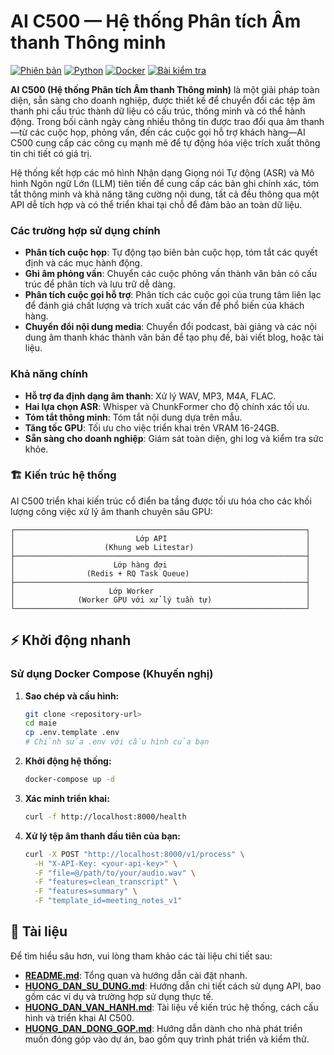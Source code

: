 # AI C500 — Hệ thống Phân tích Âm thanh Thông minh

[![Phiên bản](https://img.shields.io/badge/version-1.0.0-blue.svg)]()
[![Python](https://img.shields.io/badge/python-3.12+-green.svg)]()
[![Docker](https://img.shields.io/badge/docker-ready-blue.svg)]()
[![Bài kiểm tra](https://img.shields.io/badge/tests-880-green.svg)]()

**AI C500 (Hệ thống Phân tích Âm thanh Thông minh)** là một giải pháp toàn diện, sẵn sàng cho doanh nghiệp, được thiết kế để chuyển đổi các tệp âm thanh phi cấu trúc thành dữ liệu có cấu trúc, thông minh và có thể hành động. Trong bối cảnh ngày càng nhiều thông tin được trao đổi qua âm thanh—từ các cuộc họp, phỏng vấn, đến các cuộc gọi hỗ trợ khách hàng—AI C500 cung cấp các công cụ mạnh mẽ để tự động hóa việc trích xuất thông tin chi tiết có giá trị.

Hệ thống kết hợp các mô hình Nhận dạng Giọng nói Tự động (ASR) và Mô hình Ngôn ngữ Lớn (LLM) tiên tiến để cung cấp các bản ghi chính xác, tóm tắt thông minh và khả năng tăng cường nội dung, tất cả đều thông qua một API dễ tích hợp và có thể triển khai tại chỗ để đảm bảo an toàn dữ liệu.

### Các trường hợp sử dụng chính

- **Phân tích cuộc họp**: Tự động tạo biên bản cuộc họp, tóm tắt các quyết định và các mục hành động.
- **Ghi âm phỏng vấn**: Chuyển các cuộc phỏng vấn thành văn bản có cấu trúc để phân tích và lưu trữ dễ dàng.
- **Phân tích cuộc gọi hỗ trợ**: Phân tích các cuộc gọi của trung tâm liên lạc để đánh giá chất lượng và trích xuất các vấn đề phổ biến của khách hàng.
- **Chuyển đổi nội dung media**: Chuyển đổi podcast, bài giảng và các nội dung âm thanh khác thành văn bản để tạo phụ đề, bài viết blog, hoặc tài liệu.

### Khả năng chính

- **Hỗ trợ đa định dạng âm thanh**: Xử lý WAV, MP3, M4A, FLAC.
- **Hai lựa chọn ASR**: Whisper và ChunkFormer cho độ chính xác tối ưu.
- **Tóm tắt thông minh**: Tóm tắt nội dung dựa trên mẫu.
- **Tăng tốc GPU**: Tối ưu cho việc triển khai trên VRAM 16-24GB.
- **Sẵn sàng cho doanh nghiệp**: Giám sát toàn diện, ghi log và kiểm tra sức khỏe.

### 🏗️ Kiến trúc hệ thống

AI C500 triển khai kiến trúc cổ điển ba tầng được tối ưu hóa cho các khối lượng công việc xử lý âm thanh chuyên sâu GPU:

```
┌─────────────────────────────────────────────────────────────────┐
│                           Lớp API                               │
│                    (Khung web Litestar)                         │
├─────────────────────────────────────────────────────────────────┤
│                      Lớp hàng đợi                               │
│                (Redis + RQ Task Queue)                          │
├─────────────────────────────────────────────────────────────────┤
│                     Lớp Worker                                  │
│              (Worker GPU với xử lý tuần tự)                     │
└─────────────────────────────────────────────────────────────────┘
```

## ⚡ Khởi động nhanh

### Sử dụng Docker Compose (Khuyến nghị)

1.  **Sao chép và cấu hình:**

    ```bash
    git clone <repository-url>
    cd maie
    cp .env.template .env
    # Chỉnh sửa .env với cấu hình của bạn
    ```

2.  **Khởi động hệ thống:**

    ```bash
    docker-compose up -d
    ```

3.  **Xác minh triển khai:**

    ```bash
    curl -f http://localhost:8000/health
    ```

4.  **Xử lý tệp âm thanh đầu tiên của bạn:**

    ```bash
    curl -X POST "http://localhost:8000/v1/process" \
      -H "X-API-Key: <your-api-key>" \
      -F "file=@/path/to/your/audio.wav" \
      -F "features=clean_transcript" \
      -F "features=summary" \
      -F "template_id=meeting_notes_v1"
    ```

## 📖 Tài liệu

Để tìm hiểu sâu hơn, vui lòng tham khảo các tài liệu chi tiết sau:

- **[README.md](README.md)**: Tổng quan và hướng dẫn cài đặt nhanh.
- **[HUONG_DAN_SU_DUNG.md](HUONG_DAN_SU_DUNG.md)**: Hướng dẫn chi tiết cách sử dụng API, bao gồm các ví dụ và trường hợp sử dụng thực tế.
- **[HUONG_DAN_VAN_HANH.md](HUONG_DAN_VAN_HANH.md)**: Tài liệu về kiến trúc hệ thống, cách cấu hình và triển khai AI C500.
- **[HUONG_DAN_DONG_GOP.md](HUONG_DAN_DONG_GOP.md)**: Hướng dẫn dành cho nhà phát triển muốn đóng góp vào dự án, bao gồm quy trình phát triển và kiểm thử.
